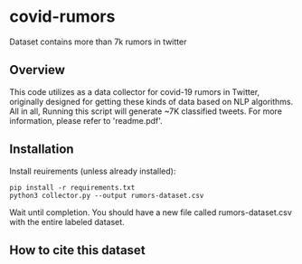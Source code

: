 # covid-rumors
Dataset contains more than 7k rumors in twitter

## Overview
This code utilizes as a data collector for covid-19 rumors in Twitter, originally designed for getting these kinds of data based on NLP algorithms.
All in all, Running this script will generate ~7K classified tweets. For more information, please refer to 'readme.pdf'.
## Installation
Install reuirements (unless already installed):

```
pip install -r requirements.txt
python3 collector.py --output rumors-dataset.csv
```
Wait until completion. You should have a new file called rumors-dataset.csv with the entire labeled dataset.


## How to cite this dataset
```
```

